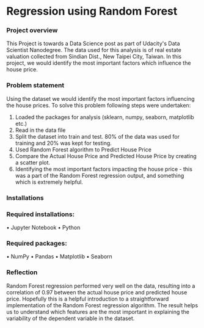 # Regression using Random Forest

### Project overview

This Project is towards a Data Science post as part of Udacity's Data Scientist Nanodegree.  The data used for this analysis is of real estate valuation collected from Sindian Dist., New Taipei City, Taiwan.  In this project, we would identify the most important factors which influence the house price. 

### Problem statement
Using the dataset we would identify the most important factors influencing the house prices. To solve this problem following steps were undertaken:

1. Loaded the packages for analysis (sklearn, numpy, seaborn, matplotlib etc.)
2. Read in the data file 
3. Split the dataset into train and test.  80% of the data was used for training and 20% was kept for testing.
4. Used Random Forest algorithm to Predict House Price
5. Compare the Actual House Price and Predicted House Price by creating a scatter plot.
6. Identifying the most important factors impacting the house price - this was a part of the Random Forest regression output, and something which is extremely helpful.

### Installations

### Required installations:
•	Jupyter Notebook
•	Python 

### Required packages:
•	NumPy
•	Pandas
•	Matplotlib
•	Seaborn

### Reflection
Random Forest regression performed very well on the data, resulting into a correlation of 0.97 between the actual house price and predicted house price. 
Hopefully this is a helpful introduction to a straightforward implementation of the Random Forest regression algorithm.  The result helps us to understand which features are the most important in explaining the variability of the dependent variable in the dataset.

